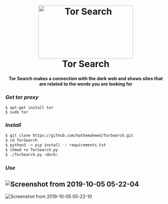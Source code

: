 <h1 align="center">
  <a href="https://github.com/HathemAhmed/TorSearch"><img src="https://www.torproject.org/static/images/home/svg/surveillance.svg?h=300a200c" width=296px height=166px alt="Tor Search"></a>

  <br>
  Tor Search
  <br>
</h1>

<h4 align="center">Tor Search makes a connection with the dark web and shows sites that are related to the words you are looking for</h4>


### _Get tor proxy_
```bach
$ apt-get install tor
$ sudo tor
```

### _Install_
```bash
$ git clone https://github.com/hathemahmed/TorSearch.git
$ cd TorSearch
$ python3 -m pip install -r requirements.txt
$ chmod +x TorSearch.py
$ ./TorSearch.py <dork> 
```

### _Use_

![Screenshot from 2019-10-05 05-22-04](https://github.com/HathemAhmed/TorSearch/blob/master/image1.png)
------------------------------------------------------------------------------------------------------
![Screenshot from 2019-10-05 05-22-10](https://github.com/HathemAhmed/TorSearch/blob/master/image2.png)
